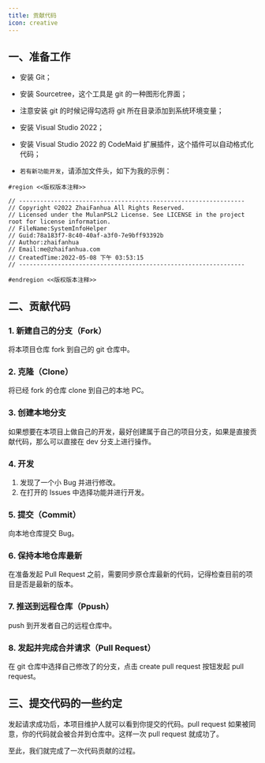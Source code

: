 ```yaml
---
title: 贡献代码
icon: creative
---
```


## 一、准备工作

- 安装 Git；

- 安装 Sourcetree，这个工具是 git 的一种图形化界面；

- 注意安装 git 的时候记得勾选将 git 所在目录添加到系统环境变量；

- 安装 Visual Studio 2022；

- 安装 Visual Studio 2022 的 CodeMaid 扩展插件，这个插件可以自动格式化代码；

- `若有新功能开发`，请添加文件头，如下为我的示例：

```
#region <<版权版本注释>>

// ----------------------------------------------------------------
// Copyright ©2022 ZhaiFanhua All Rights Reserved.
// Licensed under the MulanPSL2 License. See LICENSE in the project root for license information.
// FileName:SystemInfoHelper
// Guid:78a183f7-8c40-40af-a3f0-7e9bff93392b
// Author:zhaifanhua
// Email:me@zhaifanhua.com
// CreatedTime:2022-05-08 下午 03:53:15
// ----------------------------------------------------------------

#endregion <<版权版本注释>>
```

## 二、贡献代码

### 1. 新建自己的分支（Fork）

将本项目仓库 fork 到自己的 git 仓库中。

### 2. 克隆（Clone）

将已经 fork 的仓库 clone 到自己的本地 PC。

### 3. 创建本地分支

如果想要在本项目上做自己的开发，最好创建属于自己的项目分支，如果是直接贡献代码，那么可以直接在 dev 分支上进行操作。

### 4. 开发

1. 发现了一个小 Bug 并进行修改。
2. 在打开的 Issues 中选择功能并进行开发。

### 5. 提交（Commit）

向本地仓库提交 Bug。

### 6. 保持本地仓库最新

在准备发起 Pull Request 之前，需要同步原仓库最新的代码，记得检查目前的项目是否是最新的版本。

### 7. 推送到远程仓库（Ppush）

push 到开发者自己的远程仓库中。

### 8. 发起并完成合并请求（Pull Request）

在 git 仓库中选择自己修改了的分支，点击 create pull request 按钮发起 pull request。

## 三、提交代码的一些约定

发起请求成功后，本项目维护人就可以看到你提交的代码。pull request 如果被同意，你的代码就会被合并到仓库中。这样一次 pull request 就成功了。

至此，我们就完成了一次代码贡献的过程。
